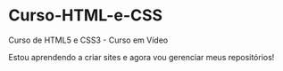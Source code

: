 # Curso-HTML-e-CSS
 Curso de HTML5 e CSS3 - Curso em Vídeo

Estou aprendendo a criar sites e agora vou gerenciar meus repositórios!